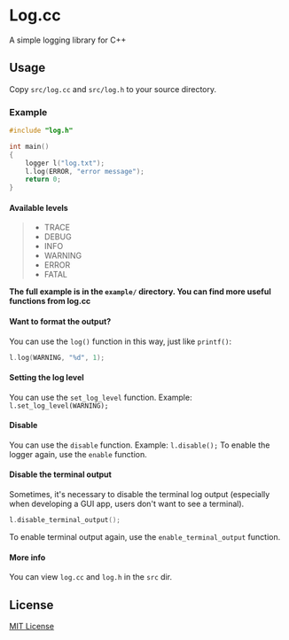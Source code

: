 # Log.cc

A simple logging library for C++

## Usage

Copy `src/log.cc` and `src/log.h` to your source directory.

### Example

```cpp
#include "log.h"

int main()
{
    logger l("log.txt");
    l.log(ERROR, "error message");
    return 0;
}


```

#### Available levels

> - TRACE
> - DEBUG
> - INFO
> - WARNING
> - ERROR
> - FATAL

**The full example is in the `example/` directory. You can find more useful functions from log.cc**

#### Want to format the output?

You can use the `log()` function in this way, just like `printf()`:

```cpp
l.log(WARNING, "%d", 1);
```

#### Setting the log level

You can use the `set_log_level` function.
Example: `l.set_log_level(WARNING);`

#### Disable

You can use the `disable` function.
Example: `l.disable();`
To enable the logger again, use the `enable` function.

#### Disable the terminal output
Sometimes, it's necessary to disable the terminal log output (especially when developing a GUI app, users don't want to see a terminal).

```cpp
l.disable_terminal_output();
```

To enable terminal output again, use the `enable_terminal_output` function.

#### More info

You can view `log.cc` and `log.h` in the `src` dir.

## License

[MIT License](https://github.com/GordonZhang2024/log.cc/blob/main/LICENSE)
